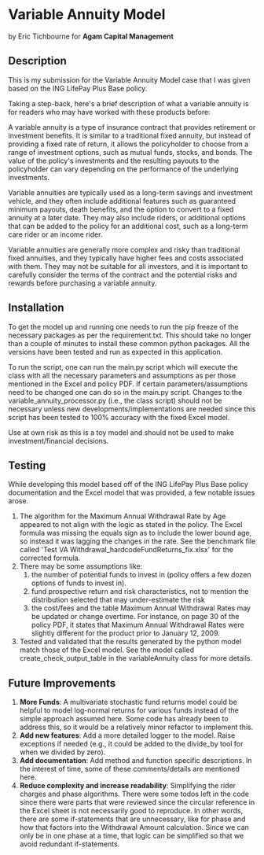 # Variable Annuity Model
by Eric Tichbourne for __Agam Capital Management__

Description
- 
This is my submission for the Variable Annuity Model case that I was given based on the ING LifePay Plus Base policy.

Taking a step-back, here's a brief description of what a variable annuity is for readers who may have worked with these 
products before:

A variable annuity is a type of insurance contract that provides retirement or investment benefits. It is similar to a traditional fixed annuity, but instead of providing a fixed rate of return, it allows the policyholder to choose from a range of investment options, such as mutual funds, stocks, and bonds. The value of the policy's investments and the resulting payouts to the policyholder can vary depending on the performance of the underlying investments.

Variable annuities are typically used as a long-term savings and investment vehicle, and they often include additional features such as guaranteed minimum payouts, death benefits, and the option to convert to a fixed annuity at a later date. They may also include riders, or additional options that can be added to the policy for an additional cost, such as a long-term care rider or an income rider.

Variable annuities are generally more complex and risky than traditional fixed annuities, and they typically have higher fees and costs associated with them. They may not be suitable for all investors, and it is important to carefully consider the terms of the contract and the potential risks and rewards before purchasing a variable annuity.

Installation
- 
To get the model up and running one needs to run the pip freeze of the necessary packages as per the requirement.txt. 
This should take no longer than a couple of minutes to install these common python packages. All the versions have been 
tested and run as expected in this application. 

To run the script, one can run the main.py script which will execute the class with all the necessary parameters and assumptions as per those mentioned in the Excel and policy PDF.
If certain parameters/assumptions need to be changed one can do so in the main.py script. Changes to the variable_annuity_processor.py (i.e., the class script) should not be necessary unless new developments/implementations are needed since this script has been tested to 100% accuracy with the fixed Excel model.

Use at own risk as this is a toy model and should not be used to make investment/financial decisions.

Testing
- 
While developing this model based off of the ING LifePay Plus Base policy documentation and the Excel model that was provided, 
a few notable issues arose. 
1. The algorithm for the Maximum Annual Withdrawal Rate by Age appeared to not align with the logic as stated in the policy. The Excel formula was missing the equals sign as to include the lower bound age, so instead it was lagging the changes in the rate. See the benchmark file called 'Test VA Withdrawal_hardcodeFundReturns_fix.xlsx' for the corrected formula.
2. There may be some assumptions like:
   1. the number of potential funds to invest in (policy offers a few dozen options of funds to invest in).
   2. fund prospective return and risk characteristics,  not to mention the distribution selected that may under-estimate the risk
   3. the cost/fees and the table Maximum Annual Withdrawal Rates may be updated or change overtime. For instance, on page 30 of the policy PDF, it states that Maximum Annual Withdrawal Rates were slightly different for the product prior to January 12, 2009. 
3. Tested and validated that the results generated by the python model match those of the Excel model. See the model called create_check_output_table in the variableAnnuity class for more details.

Future Improvements
-
1. __More Funds__: A multivariate stochastic fund returns model could be helpful to model log-normal returns for various funds instead of the simple approach assumed here. Some code has already been to address this, so it would be a relatively minor refactor to implement this.
2. __Add new features__: Add a more detailed logger to the model. Raise exceptions if needed (e.g., it could be added to the divide_by tool for when we divided by zero).
3. __Add documentation__: Add method and function specific descriptions. In the interest of time, some of these comments/details are mentioned here.
4. __Reduce complexity and increase readability__: Simplifying the rider charges and phase algorithms. There were some todos left in the code since there were parts that were reviewed since the circular reference in the Excel sheet is not necessarily good to reproduce. In other words, there are some if-statements that are unnecessary, like for phase and how that factors into the Withdrawal Amount calculation. Since we can only be in one phase at a time, that logic can be simplified so that we avoid redundant if-statements. 

